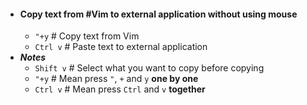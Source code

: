 - #### Copy text from #Vim to external application without using mouse
	- `"+y` # Copy text from Vim
	- `Ctrl v` # Paste text to external application
- ***Notes***
	- `Shift v` # Select what you want to copy before copying
	- `"+y` # Mean press `"`, `+` and `y` **one by one**
	- `Ctrl v` # Mean press `Ctrl` and `v` **together**